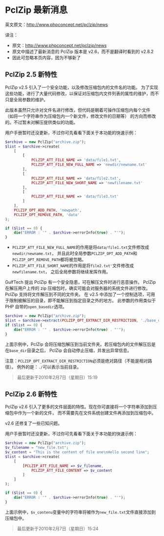 
# PclZip 最新消息
英文原文：http://www.phpconcept.net/pclzip/news


译注：
- 原文：http://www.phpconcept.net/pclzip/news
- 原文中描述了最新消息的 PclZip 版本是 v2.6，而不是翻译时看到的 v2.8.2
- 因此可忽略本页内容，因为不够新了



## PclZip 2.5 新特性
PclZip v2.5 引入了一个安全功能，以及修改压缩包内的文件名的功能。
为了实现这些功能，进行了大量代码修改，以保证对压缩包内文件列表的属性的维护，而不只是全局参数的维护。

此版本虽然只允许对文件名进行修改，但代码是朝着可操作压缩包内每个文件
（如将一个字符串作为压缩包内一个新文件，修改文件的日期等）
的方向而修改的。不过暂未对解压提供类似的功能。

用户手册暂时还没更新，不过你可先看看下面关于本功能的快速示例：

```php
$archive = new PclZip("archive.zip");
$list = $archive->create(
    [
        [
            PCLZIP_ATT_FILE_NAME => 'data/file1.txt',
            PCLZIP_ATT_FILE_NEW_FULL_NAME => 'newdir/newname.txt'
        ],
        [
            PCLZIP_ATT_FILE_NAME => 'data/file2.txt',
            PCLZIP_ATT_FILE_NEW_SHORT_NAME => 'newfilename.txt'
        ],
        [
            PCLZIP_ATT_FILE_NAME => 'data/file3.txt'
        ]
    ],
    PCLZIP_OPT_ADD_PATH, 'newpath',
    PCLZIP_OPT_REMOVE_PATH, 'data'
);

if ($list == 0) {
    die("ERROR : '" . $archive->errorInfo(true) . "'");
} 
```

- `PCLZIP_ATT_FILE_NEW_FULL_NAME`的作用是将`data/file1.txt`文件修改成`newdir/newname.txt`，
并且此时全局参数`PCLZIP_OPT_ADD_PATH`和`PCLZIP_OPT_REMOVE_PATH`都将被忽略。
- `PCLZIP_ATT_FILE_SHORT_NAME`的作用是将`file2.txt'`文件修改成`newfilename.txt`，
之后全局参数将继续发挥作用。


GulfTech 提出 PclZip 有一个安全隐患，可在解压文件时进行恶意操作。
PclZip 在解压用户上传的 zip 压缩包时，确实可能会对服务器的系统文件进行修改。
PclZip 支持将文件解压到不同的文件夹。
在 v2.5 中添加了一个控制选项，可用于限制被解压的目录，即不能解压到指定目录之外的地方。
此参数的作用类似于 PHP 自带的`open_basedir`选项。


```php
$archive = new PclZip("archive.zip");
$list = $archive->extract(PCLZIP_OPT_EXTRACT_DIR_RESTRICTION, './base_dir');
if ($list == 0) {
    die("ERROR : '" . $archive->errorInfo(true) . "'");
}
```

上面示例中，PclZip 会将压缩包解压到当前文件夹。若压缩包内的文件解压后是在`base_dir`目录之后，
PclZip 会自动停止压缩，并发出异常信息。

注意：`PCLZIP_OPT_EXTRACT_DIR_RESTRICTION`必须是绝对路径（不能是相对路径）。
例外的是：`./`可以表示当前目录。


> 最后更新于2010年2月7日（星期日）15:19




## PclZip 2.6 新特性

PclZip v2.6 引入了更多的文件层面的特性。现在你可直接将一个字符串添加到压缩包中作为一个新的文件，
而不需要先在文件系统创建文件再添加到压缩包中。

v2.6 还修复了一些已知问题。

用户手册暂时还没更新，不过你可先看看下面关于本功能的快速示例：

```php
$archive = new PclZip("archive.zip");
$v_filename = "new_file.txt";
$v_content = "This is the content of file one\nHello second line";
$list = $archive->create(
    [
        [PCLZIP_ATT_FILE_NAME => $v_filename,
            PCLZIP_ATT_FILE_CONTENT => $v_content
        ]
    ]
);

if ($list == 0) {
    die("ERROR : '" . $archive->errorInfo(true) . "'");
}  
```

上面示例中，`$v_contenu`变量中的字符串将被作为`new_file.txt`文件直接添加到压缩包中。

> 最后更新于2010年2月7日（星期日）15:24





